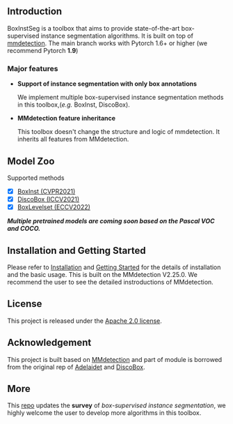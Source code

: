 
## Introduction
BoxInstSeg is a toolbox that aims to provide state-of-the-art box-supervised instance segmentation algorithms. 
It is built on top of [mmdetection](https://github.com/open-mmlab/mmdetection).
The main branch works with Pytorch 1.6+ or higher (we recommend Pytorch **1.9**)


### Major features

- **Support of instance segmentation with only box annotations**

   We implement multiple box-supervised instance segmentation methods in this toolbox,(*e.g.* BoxInst, DiscoBox).

- **MMdetection feature inheritance**

  This toolbox doesn't change the structure and logic of mmdetection. It inherits all features from MMdetection.

## Model Zoo
<summary> Supported methods </summary>

- [x] [BoxInst (CVPR2021)]()
- [x] [DiscoBox (ICCV2021)]()
- [x] [BoxLevelset (ECCV2022)]()

**_Multiple pretrained models are coming soon based on the Pascal VOC and COCO._**


## Installation and Getting Started
Please refer to [Installation]() and [Getting Started]() for the details of installation and the basic usage.
This is built on the MMdetection V2.25.0. We recommend the user to see the detailed instroductions of MMdetection.


## License

This project is released under the [Apache 2.0 license](LICENSE).


## Acknowledgement

This project is built based on [MMdetection](https://github.com/open-mmlab/mmdetection) and part of module is borrowed from the original rep of [Adelaidet](https://github.com/aim-uofa/AdelaiDet) and [DiscoBox](https://github.com/NVlabs/DiscoBox).

## More
This [repo](https://github.com/LiWentomng/Box-supervised-instance-segmentation) updates the **survey** of _box-supervised instance segmentation_, we highly welcome the user to develop more algorithms in this toolbox.

